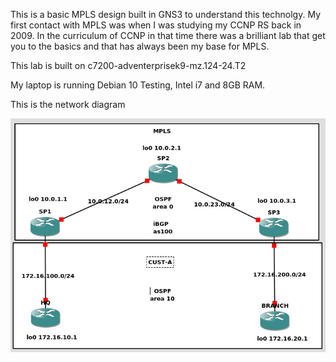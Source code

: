 This is a basic MPLS design built in GNS3 to understand this technolgy. My first contact with MPLS was when I was studying my CCNP RS back in 2009. In the curriculum of CCNP in that time there was a brilliant lab that get you to the basics and that has always been my base for MPLS.

This lab is built on c7200-adventerprisek9-mz.124-24.T2

My laptop is running Debian 10 Testing, Intel i7 and 8GB RAM.

This is the network diagram

![](images/mpls-l3vpn-basic.png)
